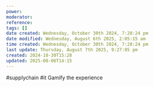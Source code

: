 ```yaml
---
power: 
moderator: 
reference: 
tags: []
date created: Wednesday, October 30th 2024, 7:28:24 pm
date modified: Wednesday, August 6th 2025, 2:05:15 am
time created: Wednesday, October 30th 2024, 7:28:24 pm
last update: Thursday, August 7th 2025, 9:27:05 pm
created: 2024-10-30T15:28
updated: 2025-08-06T14:15
---
```

#supplychain #it 
Gamify the experience